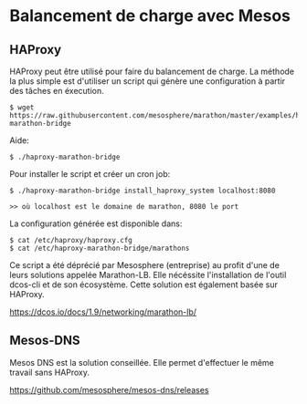 # Balancement de charge avec Mesos

## HAProxy

HAProxy peut être utilisé pour faire du balancement de charge. La méthode la plus simple est d'utiliser
un script qui génère une configuration à partir des tâches en éxecution.

    $ wget https://raw.githubusercontent.com/mesosphere/marathon/master/examples/haproxy-marathon-bridge

Aide:

    $ ./haproxy-marathon-bridge 

Pour installer le script et créer un cron job:

    $ ./haproxy-marathon-bridge install_haproxy_system localhost:8080
    
    >> où localhost est le domaine de marathon, 8080 le port 

La configuration générée est disponible dans:

    $ cat /etc/haproxy/haproxy.cfg 
    $ cat /etc/haproxy-marathon-bridge/marathons 

Ce script a été déprécié par Mesosphere (entreprise) au profit d'une de leurs solutions appelée
Marathon-LB. Elle nécéssite l'installation de l'outil dcos-cli et de son écosystème. Cette solution est 
également basée sur HAProxy.

https://dcos.io/docs/1.9/networking/marathon-lb/

## Mesos-DNS

Mesos DNS est la solution conseillée. Elle permet d'effectuer le même travail sans HAProxy.

https://github.com/mesosphere/mesos-dns/releases